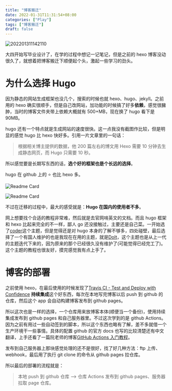 ```yaml
---
title: "博客搬迁"
date: 2022-01-31T11:31:54+08:00
categories: ["Play"]
tags: ["博客搬迁"]
draft: false
---
```


![202201311142110](https://cdn.jsdelivr.net/gh/penginman/PicBed@master/artical/202201311142110.jpg)

大四开始写毕业设计了，在学的过程中想记一记笔记，但是之前的 hexo 博客没动很久了，就想着把博客搬迁下顺便起个头，激起一些学习的劲头。

# 为什么选择 Hugo

因为静态的网站生成框架也没几个，搜索的时候也就 hexo、hugo、jekyll。之前用的 hexo 确实很顺手，但是自己改网站，加功能的时候搞了好多**依赖**，感觉很臃肿，当时的博客文件夹带上依赖大概就有 500+MB，现在换了 hugo 看下是 90MB。

hugo 还有一个特点就是生成网站的速度很快。这一点我没有截图作比较，但是明显的感觉 hugo 比 hexo 快好多。引用一片文章里的一句话：

> 根据相关博主提供的数据，他 200 篇左右的博文用 Hexo 需要 10 分钟去生成静态网页，而 Hugo 只需要 10 秒。

所以感觉要是长期写东西的话，**选个好的框架也是个长远的选择**。

hugo 在 github 上的 ⭐ 也比 hexo 多。

![Readme Card](https://github-readme-stats.vercel.app/api/pin/?username=gohugoio&repo=hugo)

![Readme Card](https://github-readme-stats.vercel.app/api/pin/?username=hexojs&repo=hexo)

不过在迁移的过程中，最大的感受就是：**Hugo 在国内的使用者不多**。

网上想要找个合适的教程非常难，然后就是去官网啃英文的文档。而且 hugo 框架和 hexo 比起来完全的不一样，鄙人 go 还没接触过，主要还是自己菜。一开始选了[coder](https://github.com/luizdepra/hugo-coder)这个主题，但是觉得还是对 hugo 本身的了解不够多，四处碰壁，最后选择了一个有国人维护的也是我现在在用的主题，就是[DoIt](https://github.com/HEIGE-PCloud/DoIt)，这个主题也是从上一代的主题迭代下来的，因为原来的那个已经很久没有维护了(可能觉得已经完工了)。这个主题的教程也很友好，摸完感觉我有点上手了。

# 博客的部署

之前使用 hexo，在最后使用的时候发现了[Travis CI - Test and Deploy with Confidence](https://www.travis-ci.com/) **持续集成**这个好东西，每次在本地写完博客以后 push 到 github 的仓库，然后这个 app 会自动构建博客发布到 github pages。

所以这次也是一样的选择，一个仓库用来放博客本体(顺便当一个备份)，使用持续集成发布到 github pages 和自己服务器里。不过这次学到的是 github Actions。因为之前有用过一些自动签到的脚本，所以这个东西也略有了解，差不多就借一个生产环境干一些事情。具体的配置 github 的官方 docs 也写的比较清楚还有中文翻译，上手还看了一篇阮老师的博客[GitHub Actions 入门教程](https://www.ruanyifeng.com/blog/2019/09/getting-started-with-github-actions.html)。

发布到自己服务器上那块感觉处理的还不是很好，找了好几种方法：ftp 上传、webhook，最后用了执行 git clone 的命令从 github pages 拉仓库。

所以最后的部署的流程就是：

> 本地 push 到 github 仓库 --> 仓库 Actions 发布到 github pages、服务器拉取 page 仓库。
